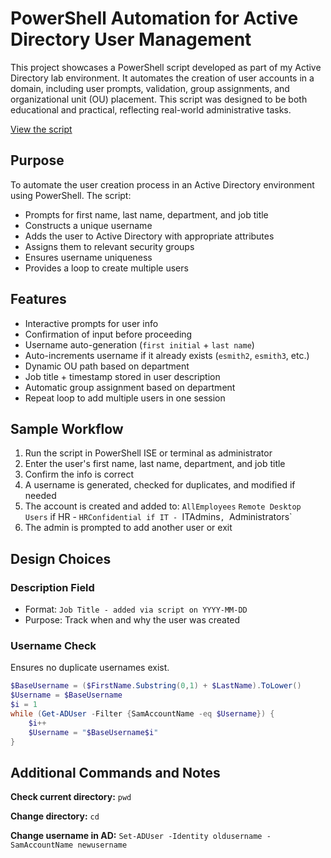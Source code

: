 # PowerShell Automation for Active Directory User Management

This project showcases a PowerShell script developed as part of my Active Directory lab environment. It automates the creation of user accounts in a domain, including user prompts, validation, group assignments, and organizational unit (OU) placement. This script was designed to be both educational and practical, reflecting real-world administrative tasks.     

[View the script](#powershell-scripts/NewADUser.ps1)      


## Purpose

To automate the user creation process in an Active Directory environment using PowerShell. The script:      
- Prompts for first name, last name, department, and job title
- Constructs a unique username
- Adds the user to Active Directory with appropriate attributes
- Assigns them to relevant security groups
- Ensures username uniqueness
- Provides a loop to create multiple users


## Features

- Interactive prompts for user info
- Confirmation of input before proceeding
- Username auto-generation (`first initial` + `last name`)
- Auto-increments username if it already exists (`esmith2`, `esmith3`, etc.)
- Dynamic OU path based on department
- Job title + timestamp stored in user description
- Automatic group assignment based on department
- Repeat loop to add multiple users in one session


## Sample Workflow

1. Run the script in PowerShell ISE or terminal as administrator
2. Enter the user's first name, last name, department, and job title
3. Confirm the info is correct
4. A username is generated, checked for duplicates, and modified if needed
5. The account is created and added to:
   `AllEmployees`
   `Remote Desktop Users`
    if HR - `HRConfidential
    if IT - `ITAdmins`, `Administrators`
6. The admin is prompted to add another user or exit


## Design Choices

### Description Field
- Format: `Job Title - added via script on YYYY-MM-DD`
- Purpose: Track when and why the user was created

### Username Check
Ensures no duplicate usernames exist.
```powershell
$BaseUsername = ($FirstName.Substring(0,1) + $LastName).ToLower()
$Username = $BaseUsername
$i = 1
while (Get-ADUser -Filter {SamAccountName -eq $Username}) {
    $i++
    $Username = "$BaseUsername$i"
}
```


## Additional Commands and Notes

**Check current directory:** `pwd`     

**Change directory:** `cd`     

**Change username in AD:** `Set-ADUser -Identity oldusername -SamAccountName newusername`     
